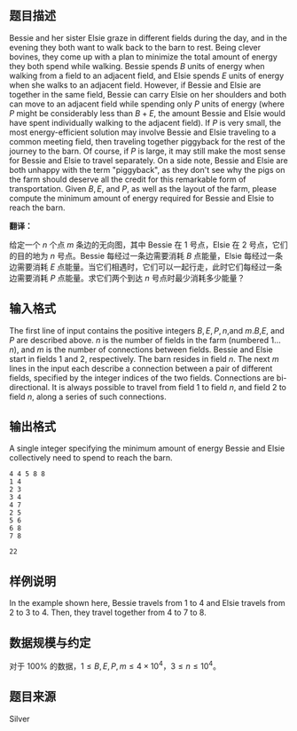 ## 题目描述

Bessie and her sister Elsie graze in different fields during the day, and in the evening they both want to walk back to the barn to rest. Being clever bovines, they come up with a plan to minimize the total amount of energy they both spend while walking. Bessie spends $B$ units of energy when walking from a field to an adjacent field, and Elsie spends $E$ units of energy when she walks to an adjacent field. However, if Bessie and Elsie are together in the same field, Bessie can carry Elsie on her shoulders and both can move to an adjacent field while spending only $P$ units of energy (where $P$ might be considerably less than $B+E$, the amount Bessie and Elsie would have spent individually walking to the adjacent field). If $P$ is very small, the most energy-efficient solution may involve Bessie and Elsie traveling to a common meeting field, then traveling together piggyback for the rest of the journey to the barn. Of course, if $P$ is large, it may still make the most sense for Bessie and Elsie to travel separately. On a side note, Bessie and Elsie are both unhappy with the term "piggyback", as they don't see why the pigs on the farm should deserve all the credit for this remarkable form of transportation. Given $B,E$, and $P$, as well as the layout of the farm, please compute the minimum amount of energy required for Bessie and Elsie to reach the barn.

**翻译：**

给定一个 $n$ 个点 $m$ 条边的无向图，其中 Bessie 在 $1$ 号点，Elsie 在 $2$ 号点，它们的目的地为 $n$ 号点。Bessie 每经过一条边需要消耗 $B$ 点能量，Elsie 每经过一条边需要消耗 $E$ 点能量。当它们相遇时，它们可以一起行走，此时它们每经过一条边需要消耗 $P$ 点能量。求它们两个到达 $n$ 号点时最少消耗多少能量？

## 输入格式

The first line of input contains the positive integers $B,E,P,n$,and $m$.$B$,$E$, and $P$ are described above. $n$ is the number of fields in the farm (numbered $1\dots n$), and $m$ is the number of connections between fields. Bessie and Elsie start in fields $1$ and $2$, respectively. The barn resides in field $n$. The next $m$ lines in the input each describe a connection between a pair of different fields, specified by the integer indices of the two fields. Connections are bi-directional. It is always possible to travel from field $1$ to field $n$, and field $2$ to field $n$, along a series of such connections. 

## 输出格式

A single integer specifying the minimum amount of energy Bessie and Elsie collectively need to spend to reach the barn.

```input1
4 4 5 8 8
1 4
2 3
3 4
4 7
2 5
5 6
6 8
7 8
```

```output1
22
```

## 样例说明

In the example shown here, Bessie travels from $1$ to $4$ and Elsie travels from $2$ to $3$ to $4$. Then, they travel together from $4$ to $7$ to $8$.

## 数据规模与约定

对于 $100\%$ 的数据，$1\le B,E,P,m\le 4\times 10^4$，$3\le n \le 10^4$。

## 题目来源

Silver